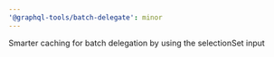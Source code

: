 ```yaml
---
'@graphql-tools/batch-delegate': minor
---
```


Smarter caching for batch delegation by using the selectionSet input
